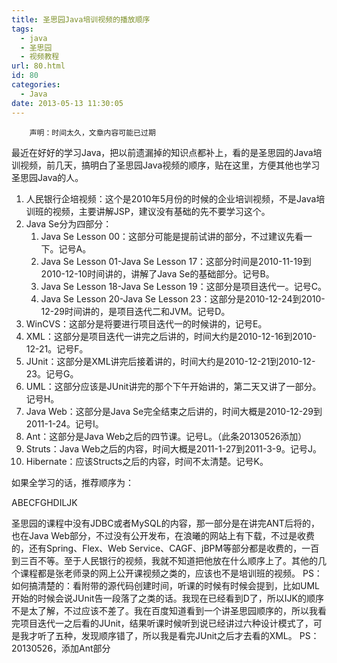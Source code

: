 ```yaml
---
title: 圣思园Java培训视频的播放顺序
tags:
  - java
  - 圣思园
  - 视频教程
url: 80.html
id: 80
categories:
  - Java
date: 2013-05-13 11:30:05
---
```


        声明：时间太久，文章内容可能已过期

最近在好好的学习Java，把以前遗漏掉的知识点都补上，看的是圣思园的Java培训视频，前几天，搞明白了圣思园Java视频的顺序，贴在这里，方便其他也学习圣思园Java的人。

1.  人民银行企培视频：这个是2010年5月份的时候的企业培训视频，不是Java培训班的视频，主要讲解JSP，建议没有基础的先不要学习这个。
2.  Java Se分为四部分：
    1.  Java Se Lesson 00：这部分可能是提前试讲的部分，不过建议先看一下。记号A。
    2.  Java Se Lesson 01-Java Se Lesson 17：这部分时间是2010-11-19到2010-12-10时间讲的，讲解了Java Se的基础部分。记号B。
    3.  Java Se Lesson 18-Java Se Lesson 19：这部分是项目迭代一。记号C。
    4.  Java Se Lesson 20-Java Se Lesson 23：这部分是2010-12-24到2010-12-29时间讲的，是项目迭代二和JVM。记号D。
3.  WinCVS：这部分是将要进行项目迭代一的时候讲的，记号E。
4.  XML：这部分是项目迭代一讲完之后讲的，时间大约是2010-12-16到2010-12-21。记号F。
5.  JUnit：这部分是XML讲完后接着讲的，时间大约是2010-12-21到2010-12-23。记号G。
6.  UML：这部分应该是JUnit讲完的那个下午开始讲的，第二天又讲了一部分。记号H。
7.  Java Web：这部分是Java Se完全结束之后讲的，时间大概是2010-12-29到2011-1-24。记号I。
8.  Ant：这部分是Java Web之后的四节课。记号L。（此条20130526添加）
9.  Struts：Java Web之后的内容，时间大概是2011-1-27到2011-3-9。记号J。
10.  Hibernate：应该Structs之后的内容，时间不太清楚。记号K。

如果全学习的话，推荐顺序为：

 ABECFGHDILJK

圣思园的课程中没有JDBC或者MySQL的内容，那一部分是在讲完ANT后将的，也在Java Web部分，不过没有公开发布，在浪曦的网站上有下载，不过是收费的，还有Spring、Flex、Web Service、CAGF、jBPM等部分都是收费的，一百到三百不等。至于人民银行的视频，我就不知道把他放在什么顺序上了。其他的几个课程都是张老师录的网上公开课视频之类的，应该也不是培训班的视频。 PS：如何搞清楚的：看附带的源代码创建时间，听课的时候有时候会提到，比如UML开始的时候会说JUnit告一段落了之类的话。我现在已经看到D了，所以IJK的顺序不是太了解，不过应该不差了。我在百度知道看到一个讲圣思园顺序的，所以我看完项目迭代一之后看的JUnit，结果听课时候听到说已经讲过六种设计模式了，可是我才听了五种，发现顺序错了，所以我是看完JUnit之后才去看的XML。 PS：20130526，添加Ant部分